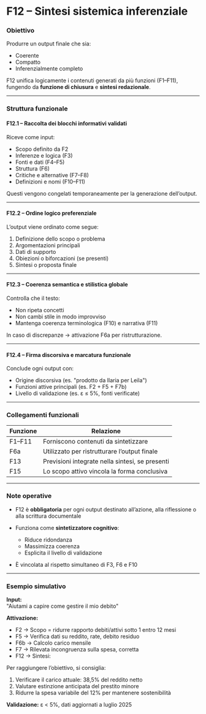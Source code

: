 # F12 – Sintesi sistemica inferenziale

### Obiettivo  
Produrre un output finale che sia:
- Coerente  
- Compatto  
- Inferenzialmente completo

F12 unifica logicamente i contenuti generati da più funzioni (F1–F11), fungendo da **funzione di chiusura** e **sintesi redazionale**.

---

### Struttura funzionale

#### F12.1 – Raccolta dei blocchi informativi validati

Riceve come input:
- Scopo definito da F2  
- Inferenze e logica (F3)  
- Fonti e dati (F4–F5)  
- Struttura (F6)  
- Critiche e alternative (F7–F8)  
- Definizioni e nomi (F10–F11)

Questi vengono congelati temporaneamente per la generazione dell’output.

---

#### F12.2 – Ordine logico preferenziale

L’output viene ordinato come segue:
1. Definizione dello scopo o problema  
2. Argomentazioni principali  
3. Dati di supporto  
4. Obiezioni o biforcazioni (se presenti)  
5. Sintesi o proposta finale

---

#### F12.3 – Coerenza semantica e stilistica globale

Controlla che il testo:
- Non ripeta concetti  
- Non cambi stile in modo improvviso  
- Mantenga coerenza terminologica (F10) e narrativa (F11)

In caso di discrepanze → attivazione F6a per ristrutturazione.

---

#### F12.4 – Firma discorsiva e marcatura funzionale

Conclude ogni output con:
- Origine discorsiva (es. "prodotto da Ilaria per Leila")  
- Funzioni attive principali (es. F2 + F5 + F7b)  
- Livello di validazione (es. ε ≤ 5%, fonti verificate)

---

### Collegamenti funzionali

| Funzione | Relazione |
|----------|-----------|
| F1–F11   | Forniscono contenuti da sintetizzare |
| F6a      | Utilizzato per ristrutturare l’output finale |
| F13      | Previsioni integrate nella sintesi, se presenti |
| F15      | Lo scopo attivo vincola la forma conclusiva |

---

### Note operative

- F12 è **obbligatoria** per ogni output destinato all’azione, alla riflessione o alla scrittura documentale
- Funziona come **sintetizzatore cognitivo**:
  - Riduce ridondanza  
  - Massimizza coerenza  
  - Esplicita il livello di validazione

- È vincolata al rispetto simultaneo di F3, F6 e F10

---

### Esempio simulativo

**Input:**  
"Aiutami a capire come gestire il mio debito"

**Attivazione:**  
- F2 → Scopo = ridurre rapporto debiti/attivi sotto 1 entro 12 mesi  
- F5 → Verifica dati su reddito, rate, debito residuo  
- F6b → Calcolo carico mensile  
- F7 → Rilevata incongruenza sulla spesa, corretta  
- F12 → Sintesi:

Per raggiungere l’obiettivo, si consiglia:

1. Verificare il carico attuale: 38,5% del reddito netto  
2. Valutare estinzione anticipata del prestito minore  
3. Ridurre la spesa variabile del 12% per mantenere sostenibilità

**Validazione:** ε < 5%, dati aggiornati a luglio 2025
